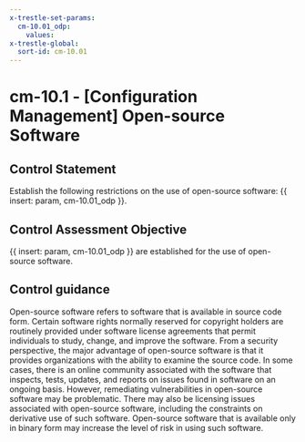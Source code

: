 ```yaml
---
x-trestle-set-params:
  cm-10.01_odp:
    values:
x-trestle-global:
  sort-id: cm-10.01
---
```


# cm-10.1 - \[Configuration Management\] Open-source Software

## Control Statement

Establish the following restrictions on the use of open-source software: {{ insert: param, cm-10.01_odp }}.

## Control Assessment Objective

 {{ insert: param, cm-10.01_odp }} are established for the use of open-source software.

## Control guidance

Open-source software refers to software that is available in source code form. Certain software rights normally reserved for copyright holders are routinely provided under software license agreements that permit individuals to study, change, and improve the software. From a security perspective, the major advantage of open-source software is that it provides organizations with the ability to examine the source code. In some cases, there is an online community associated with the software that inspects, tests, updates, and reports on issues found in software on an ongoing basis. However, remediating vulnerabilities in open-source software may be problematic. There may also be licensing issues associated with open-source software, including the constraints on derivative use of such software. Open-source software that is available only in binary form may increase the level of risk in using such software.
